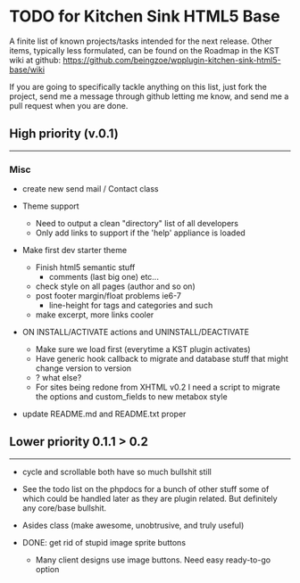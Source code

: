 # TODO for Kitchen Sink HTML5 Base #

A finite list of known projects/tasks intended for the next release.
Other items, typically less formulated, can be found on the Roadmap in the
KST wiki at github: https://github.com/beingzoe/wpplugin-kitchen-sink-html5-base/wiki

If you are going to specifically tackle anything on this list, just
fork the project, send me a message through github letting me know,
and send me a pull request when you are done.

## High priority (v.0.1)
-------------------------------------------------------

### Misc

* create new send mail / Contact class

* Theme support
  * Need to output a clean "directory" list of all developers
  * Only add links to support if the 'help' appliance is loaded

* Make first dev starter theme
  * Finish html5 semantic stuff
    * comments (last big one) etc...
  * check style on all pages (author and so on)
  * post footer margin/float problems ie6-7
    * line-height for tags and categories and such
  * make excerpt, more links cooler

* ON INSTALL/ACTIVATE actions and UNINSTALL/DEACTIVATE
  * Make sure we load first (everytime a KST plugin activates)
  * Have generic hook callback to migrate and database stuff that might change version to version
  * ? what else?
  * For sites being redone from XHTML v0.2 I need a script to migrate the options and custom_fields to new metabox style

* update README.md and README.txt proper


## Lower priority 0.1.1 > 0.2
-------------------------------------------------------

* cycle and scrollable both have so much bullshit still

* See the todo list on the phpdocs for a bunch of other stuff some of which
  could be handled later as they are plugin related. But definitely any
  core/base bullshit.

* Asides class (make awesome, unobtrusive, and truly useful)

* DONE: get rid of stupid image sprite buttons
  * Many client designs use image buttons. Need easy ready-to-go option
